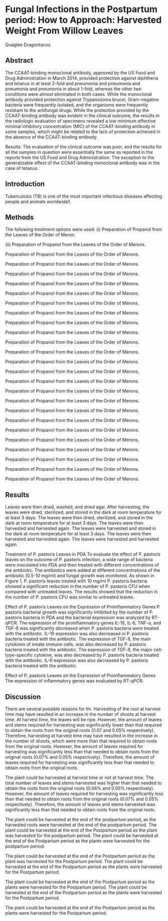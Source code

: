 # Fungal Infections in the Postpartum period: How to Approach: Harvested Weight From Willow Leaves
Quaglee Dragontacos


## Abstract
The CCAAT-binding monoclonal antibody, approved by the US Food and Drug Administration in March 2014, provided protection against diphtheria and tetanus in at least 2-fold and pneumonia and pneumonia and pneumonia and pneumonia in about 1-fold, whereas the other two conditions were almost eliminated in both cases. While the monoclonal antibody provided protection against Trypanosoma brucei, Gram-negative bacteria were frequently isolated, and the organisms were frequently resistant to the antifungal drugs. While the protection provided by the CCAAT-binding antibody was evident in the clinical outcome, the results in the radiologic evaluation of specimens revealed a low minimum effective minimal inhibitory concentration (MIC) of the CCAAT-binding antibody in some samples, which might be related to the lack of protection achieved in the absence of the CCAAT-binding antibody.

Results: The evaluation of the clinical outcome was poor, and the results for all the samples in question were essentially the same as reported in the reports from the US Food and Drug Administration. The exception to the generalizable effect of the CCAAT-binding monoclonal antibody was in the case of tetanus.


## Introduction
Tuberculosis (TB) is one of the most important infectious diseases affecting people and animals worldwide1.


## Methods

The following treatment options were used: (i) Preparation of Propanol from the Leaves of the Order of Meron.

(ii) Preparation of Propanol from the Leaves of the Order of Merons.

Preparation of Propanol from the Leaves of the Order of Merons.

Preparation of Propanol from the Leaves of the Order of Merons.

Preparation of Propanol from the Leaves of the Order of Merons.

Preparation of Propanol from the Leaves of the Order of Merons.

Preparation of Propanol from the Leaves of the Order of Merons.

Preparation of Propanol from the Leaves of the Order of Merons.

Preparation of Propanol from the Leaves of the Order of Merons.

Preparation of Propanol from the Leaves of the Order of Merons.

Preparation of Propanol from the Leaves of the Order of Merons.

Preparation of Propanol from the Leaves of the Order of Merons.

Preparation of Propanol from the Leaves of the Order of Merons.

Preparation of Propanol from the Leaves of the Order of Merons.

Preparation of Propanol from the Leaves of the Order of Merons.

Preparation of Propanol from the Leaves of the Order of Merons.

Preparation of Propanol from the Leaves of the Order of Merons.

Preparation of Propanol from the Leaves of the Order of Merons.

Preparation of Propanol from the Leaves of the Order of Merons.

Preparation of Propanol from the Leaves of the Order of Merons.

Preparation of Propanol from the Leaves of the Order of Merons.

Preparation of Propanol from the Leaves of the Order of Merons.

Preparation of Propanol from the Leaves of the Order of Merons.

Preparation of Propanol from the Leaves of the Order of Merons.

Preparation of Propanol from the Leaves of the Order of Merons.

Preparation of Propanol from the Leaves of the Order of Merons.


## Results
Leaves were then dried, washed, and dried agai. After harvesting, the leaves were dried, sterilized, and stored in the dark at room temperature for at least 3 days. The leaves were then dried, sterilized, and stored in the dark at room temperature for at least 3 days. The leaves were then harvested and harvested again. The leaves were harvested and stored in the dark at room temperature for at least 3 days. The leaves were then harvested and harvested again. The leaves were harvested and harvested again.

Treatment of P. pastoris Leaves in PDA
To evaluate the effect of P. pastoris leaves on the outcome of P. pastoris infection, a wide range of bacteria were inoculated into PDA and then treated with different concentrations of the antibiotic. The antibiotics were added at different concentrations of the antibiotic (0.5-10 mg/ml) and fungal growth was monitored. As shown in Figure 1, P. pastoris leaves treated with 10 mg/ml P. pastoris bacteria showed a significant reduction in the number of P. pastoris CFU when compared with untreated leaves. The results showed that the reduction in the number of P. pastoris CFU was similar to untreated leaves.

Effect of P. pastoris Leaves on the Expression of Proinflammatory Genes
P. pastoris bacterial growth was significantly inhibited by the number of P. pastoris bacteria in PDA and the bacterial expression was analyzed by RT-qPCR. The expression of the proinflammatory genes IL-1ß, IL-6, TNF-a, and TGF-ß was significantly decreased when P. pastoris bacteria were treated with the antibiotic. IL-1ß expression was also decreased in P. pastoris bacteria treated with the antibiotic. The expression of TGF-ß, the main cytokines of innate immune cells, was also decreased by P. pastoris bacteria treated with the antibiotic. The expression of TGF-ß, the major cell-type-specific cytokine, was also decreased by P. pastoris bacteria treated with the antibiotic. IL-6 expression was also decreased by P. pastoris bacteria treated with the antibiotic.

Effect of P. pastoris Leaves on the Expression of Proinflammatory Genes
The expression of inflammatory genes was evaluated by RT-qPCR.


## Discussion
There are several possible reasons for thi. Harvesting of the root at harvest time may have resulted in an increase in the number of shoots at harvest time. At harvest time, the leaves will be ripe. However, the amount of leaves and stems required for harvesting was significantly lower than that required to obtain the roots from the original roots (0.07 and 0.05% respectively). Therefore, harvesting at harvest time may have resulted in the increase in the number of shoots, which were more than that required to obtain roots from the original roots. However, the amount of leaves required for harvesting was significantly less than that needed to obtain roots from the original roots (0.07% and 0.05% respectively). Therefore, the amount of leaves required for harvesting was significantly less than that needed to obtain roots from the original roots.

The plant could be harvested at harvest time or not at harvest time. The total number of leaves and stems harvested was higher than that needed to obtain the roots from the original roots (0.06% and 0.05% respectively). However, the amount of leaves required for harvesting was significantly less than that needed to obtain roots from the original roots (0.07% and 0.05% respectively). Therefore, the amount of leaves and stems harvested was significantly less than that needed to obtain roots from the original roots.

The plant could be harvested at the end of the postpartum period, as the harvested roots were harvested at the end of the postpartum period. The plant could be harvested at the end of the Postpartum period as the plant was harvested for the postpartum period. The plant could be harvested at the end of the Postpartum period as the plants were harvested for the postpartum period.

The plant could be harvested at the end of the Postpartum period as the plant was harvested for the Postpartum period. The plant could be harvested at the end of the Postpartum period as the plants were harvested for the Postpartum period.

The plant could be harvested at the end of the Postpartum period as the plants were harvested for the Postpartum period. The plant could be harvested at the end of the Postpartum period as the plants were harvested for the Postpartum period.

The plant could be harvested at the end of the Postpartum period as the plants were harvested for the Postpartum period.
